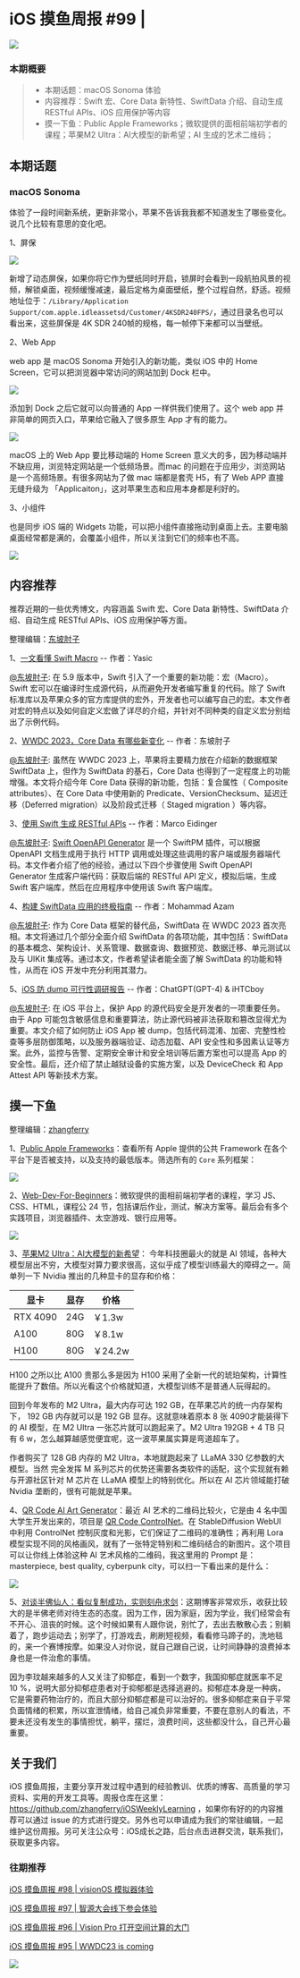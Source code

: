 # iOS 摸鱼周报 #99 | 

![](https://cdn.zhangferry.com/Images/moyu_weekly_cover.jpeg)

### 本期概要

> * 本期话题：macOS Sonoma 体验
> * 内容推荐：Swift 宏、Core Data 新特性、SwiftData 介绍、自动生成 RESTful APIs、iOS 应用保护等内容
> * 摸一下鱼：Public Apple Frameworks；微软提供的面相前端初学者的课程；苹果M2 Ultra：AI大模型的新希望；AI 生成的艺术二维码；

## 本期话题

### macOS Sonoma 

体验了一段时间新系统，更新非常小，苹果不告诉我我都不知道发生了哪些变化。说几个比较有意思的变化吧。

1、屏保

![](https://cdn.zhangferry.com/Images/202307042343315.png)

新增了动态屏保，如果你将它作为壁纸同时开启，锁屏时会看到一段航拍风景的视频，解锁桌面，视频缓慢减速，最后定格为桌面壁纸，整个过程自然，舒适。视频地址位于：`/Library/Application Support/com.apple.idleassetsd/Customer/4KSDR240FPS/`，通过目录名也可以看出来，这些屏保是 4K SDR  240帧的规格，每一帧停下来都可以当壁纸。

2、Web App

web app 是 macOS Sonoma 开始引入的新功能，类似 iOS 中的 Home Screen，它可以把浏览器中常访问的网站加到 Dock 栏中。

![](https://cdn.zhangferry.com/Images/202307042317428.png)

添加到 Dock 之后它就可以向普通的 App 一样供我们使用了。这个 web app 并非简单的网页入口，苹果给它融入了很多原生 App 才有的能力。

![](https://cdn.zhangferry.com/Images/202307042324626.png)

macOS 上的 Web App 要比移动端的 Home Screen 意义大的多，因为移动端并不缺应用，浏览特定网站是一个低频场景。而mac 的问题在于应用少，浏览网站是一个高频场景。有很多网站为了做 mac 端都是套壳 H5，有了 Web APP 直接无缝升级为 「Applicaiton」，这对苹果生态和应用本身都是利好的。

3、小组件

也是同步 iOS 端的 Widgets 功能，可以把小组件直接拖动到桌面上去。主要电脑桌面经常都是满的，会覆盖小组件，所以关注到它们的频率也不高。

![](https://cdn.zhangferry.com/Images/202307060855894.png)

## 内容推荐

推荐近期的一些优秀博文，内容涵盖 Swift 宏、Core Data 新特性、SwiftData 介绍、自动生成 RESTful APIs、iOS 应用保护等方面。

整理编辑：[东坡肘子](https://www.fatbobman.com/)

1、[一文看懂 Swift Macro](https://juejin.cn/post/7249888320166903867 "一文看懂 Swift Macro") -- 作者：Yasic

[@东坡肘子](https://www.fatbobman.com/): 在 5.9 版本中，Swift 引入了一个重要的新功能：宏（Macro）。Swift 宏可以在编译时生成源代码，从而避免开发者编写重复的代码。除了 Swift 标准库以及苹果众多的官方库提供的宏外，开发者也可以编写自己的宏。本文作者对宏的特点以及如何自定义宏做了详尽的介绍，并针对不同种类的自定义宏分别给出了示例代码。

2、[WWDC 2023，Core Data 有哪些新变化](https://www.fatbobman.com/posts/what's-new-in-core-data-in-wwdc23/ "WWDC 2023，Core Data 有哪些新变化") -- 作者：东坡肘子

[@东坡肘子](https://www.fatbobman.com/): 虽然在 WWDC 2023 上，苹果将主要精力放在介绍新的数据框架 SwiftData 上，但作为 SwiftData 的基石，Core Data 也得到了一定程度上的功能增强。本文将介绍今年 Core Data 获得的新功能，包括：复合属性（ Composite attributes）、在 Core Data 中使用新的 Predicate、VersionChecksum、延迟迁移（Deferred migration）以及阶段式迁移（ Staged migration ）等内容。

3、[使用 Swift 生成 RESTful APIs](https://blog.eidinger.info/generate-restful-apis-with-swift-in-2023 "使用 Swift 生成 RESTful APIs") -- 作者：Marco Eidinger

[@东坡肘子](https://www.fatbobman.com/): [Swift OpenAPI Generator](https://github.com/apple/swift-openapi-generator) 是一个 SwiftPM 插件，可以根据 OpenAPI 文档生成用于执行 HTTP 调用或处理这些调用的客户端或服务器端代码。本文作者介绍了他的经验，通过以下四个步骤使用 Swift OpenAPI Generator 生成客户端代码：获取后端的 RESTful API 定义，模拟后端，生成 Swift 客户端库，然后在应用程序中使用该 Swift 客户端库。

4、[构建 SwiftData 应用的终极指南](https://azamsharp.com/2023/07/04/the-ultimate-swift-data-guide.html "构建 SwiftData 应用的终极指南") -- 作者：Mohammad Azam

[@东坡肘子](https://www.fatbobman.com/): 作为 Core Data 框架的替代品，SwiftData 在 WWDC 2023 首次亮相。本文将通过几个部分全面介绍 SwiftData 的各项功能，其中包括：SwiftData 的基本概念、架构设计、关系管理、数据查询、数据预览、数据迁移、单元测试以及与 UIKit 集成等。通过本文，作者希望读者能全面了解 SwiftData 的功能和特性，从而在 iOS 开发中充分利用其潜力。

5、[iOS 防 dump 可行性调研报告](https://juejin.cn/post/7251501966592917563 "iOS 防 dump 可行性调研报告") -- 作者：ChatGPT(GPT-4) & iHTCboy

[@东坡肘子](https://www.fatbobman.com/): 在 iOS 平台上，保护 App 的源代码安全是开发者的一项重要任务。由于 App 可能包含敏感信息和重要算法，防止源代码被非法获取和篡改显得尤为重要。本文介绍了如何防止 iOS App 被 dump，包括代码混淆、加密、完整性检查等多层防御策略，以及服务器端验证、动态加载、API 安全性和多因素认证等方案。此外，监控与告警、定期安全审计和安全培训等后置方案也可以提高 App 的安全性。最后，还介绍了禁止越狱设备的实施方案，以及 DeviceCheck 和 App Attest API 等新技术方案。


## 摸一下鱼

整理编辑：[zhangferry](https://zhangferry.com)

1、[Public Apple Frameworks](https://marcoeidinger.github.io/appleframeworks/ "Public Apple Frameworks")：查看所有 Apple 提供的公共 Framework 在各个平台下是否被支持，以及支持的最低版本。筛选所有的 `Core` 系列框架：

![](https://cdn.zhangferry.com/Images/202307060905262.png) 

2、[Web-Dev-For-Beginners](https://microsoft.github.io/Web-Dev-For-Beginners/#/ "Web-Dev-For-Beginners")：微软提供的面相前端初学者的课程，学习 JS、CSS、HTML，课程公 24 节，包括课后作业，测试，解决方案等。最后会有多个实践项目，浏览器插件、太空游戏、银行应用等。

![](https://cdn.zhangferry.com/Images/202307062322477.png)

3、[苹果M2 Ultra：AI大模型的新希望](https://www.bilibili.com/video/BV1fh4y1M7DX/ "苹果M2 Ultra：AI大模型的新希望")： 今年科技圈最火的就是 AI 领域，各种大模型层出不穷，大模型对算力要求很高，这似乎成了模型训练最大的障碍之一。简单列一下 Nvidia 推出的几种显卡的显存和价格：

| 显卡     | 显存 | 价格    |
| -------- | ---- | ------- |
| RTX 4090 | 24G  | ￥1.3w  |
| A100     | 80G  | ￥8.1w  |
| H100     | 80G  | ￥24.2w |

H100 之所以比 A100 贵那么多是因为 H100 采用了全新一代的琥珀架构，计算性能提升了数倍。所以光看这个价格就知道，大模型训练不是普通人玩得起的。

回到今年发布的 M2 Ultra，最大内存可达 192 GB，在苹果芯片的统一内存架构下， 192 GB 内存就可以是 192 GB 显存。这就意味着原本 8 张 4090才能装得下的 AI 模型，在 M2 Ultra 一张芯片就可以跑起来了。M2 Ultra 192GB + 4 TB 只有 6 w，怎么越算越感觉便宜呢，这一波苹果属实算是弯道超车了。

作者购买了 128 GB 内存的 M2 Ultra，本地就跑起来了 LLaMA 330 亿参数的大模型。当然 完全发挥 M 系列芯片的优势还需要各类软件的适配，这个实现就有赖与开源社区针对 M 芯片在 LLaMA 模型上的特别优化。所以在 AI 芯片领域能打破 Nvidia 垄断的，很有可能就是苹果。

4、[QR Code AI Art Generator](https://huggingface.co/spaces/huggingface-projects/QR-code-AI-art-generator "QR Code AI Art Generator")：最近 AI 艺术的二维码比较火，它是由 4 名中国大学生开发出来的，项目是 [QR Code ControlNet](https://huggingface.co/ioclab/ioc-controlnet/tree/main/models "QR Code ControlNet")。在 StableDiffusion WebUI 中利用 ControlNet 控制灰度和光影，它们保证了二维码的准确性；再利用 Lora 模型实现不同的风格画风，就有了一张特定特别和二维码结合的新图片。这个项目可以让你线上体验这种 AI 艺术风格的二维码，我这里用的 Prompt 是：masterpiece, best quality, cyberpunk city，可以扫一下看出来的是什么：

![](https://cdn.zhangferry.com/Images/202307062236345.png)

5、[对谈半佛仙人：看似复制成功，实则刻舟求剑](https://www.xiaoyuzhoufm.com/episode/649c0aa1f5604aa55e1491c4 "对谈半佛仙人：看似复制成功，实则刻舟求剑")：这期博客非常欢乐，收获比较大的是半佛老师对待生态的态度。因为工作，因为家庭，因为学业，我们经常会有不开心、沮丧的时候。这个时候如果有人跟你说，别忙了，去出去散散心去；别躺着了，跑步运动去；别学了，打游戏去，刷刷短视频，看看修马蹄子的，洗地毯的，来一个赛博按摩。如果没人对你说，就自己跟自己说，让时间静静的浪费掉本身也是一件治愈的事情。

因为李玟越来越多的人又关注了抑郁症，看到一个数字，我国抑郁症就医率不足 10 %，说明大部分抑郁症患者对于抑郁都是选择逃避的。抑郁症本身是一种病，它是需要药物治疗的，而且大部分抑郁症都是可以治好的。很多抑郁症来自于平常负面情绪的积累，所以宣泄情绪，给自己减负非常重要，不要在意别人的看法，不要未还没有发生的事情担忧，躺平，摆烂，浪费时间，这些都没什么，自己开心最重要。

## 关于我们

iOS 摸鱼周报，主要分享开发过程中遇到的经验教训、优质的博客、高质量的学习资料、实用的开发工具等。周报仓库在这里：https://github.com/zhangferry/iOSWeeklyLearning ，如果你有好的的内容推荐可以通过 issue 的方式进行提交。另外也可以申请成为我们的常驻编辑，一起维护这份周报。另可关注公众号：iOS成长之路，后台点击进群交流，联系我们，获取更多内容。

### 往期推荐

[iOS 摸鱼周报 #98 | visionOS 模拟器体验](https://mp.weixin.qq.com/s/PNEYW71BfkQ2Y3n7uRdxsQ)

[iOS 摸鱼周报 #97 | 智源大会线下参会体验](https://mp.weixin.qq.com/s/6HRxZXAJcTZKGZiNX2eBYQ)

[iOS 摸鱼周报 #96 | Vision Pro 打开空间计算的大门](https://mp.weixin.qq.com/s/BM3SucfO9yhQChIPbnuwrA)

[iOS 摸鱼周报 #95 | WWDC23 is coming](https://mp.weixin.qq.com/s/hi8Dy2H_iBFWeO0V_tQ5xw)

![](https://cdn.zhangferry.com/Images/WechatIMG384.jpeg)
